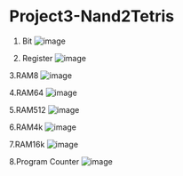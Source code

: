 # Project3-Nand2Tetris
1. Bit
![image](https://github.com/Ankitamishra9654/Project3-Nand2Tetris/assets/136074376/7a77ab22-ba19-4062-9518-cd9711cd27f7)


2. Register
![image](https://github.com/Ankitamishra9654/Project3-Nand2Tetris/assets/136074376/d5ddf94c-e662-4673-8130-b94ef5ab4506)


3.RAM8
![image](https://github.com/Ankitamishra9654/Project3-Nand2Tetris/assets/136074376/85b892ca-ea15-462c-a71b-31740b3e8e70)

4.RAM64
![image](https://github.com/Ankitamishra9654/Project3-Nand2Tetris/assets/136074376/da6e4d71-93c5-4dcd-b4a3-92273e488f6f)

5.RAM512
![image](https://github.com/Ankitamishra9654/Project3-Nand2Tetris/assets/136074376/f42c0790-3ec6-44cd-a2ed-3e8bf88b67aa)

6.RAM4k
![image](https://github.com/Ankitamishra9654/Project3-Nand2Tetris/assets/136074376/0f1105b8-8822-48e1-9050-7aec28c0f4c4)

7.RAM16k
![image](https://github.com/Ankitamishra9654/Project3-Nand2Tetris/assets/136074376/ddf708e9-f4bb-4988-bd07-c9da97bfb431)

8.Program Counter
![image](https://github.com/Ankitamishra9654/Project3-Nand2Tetris/assets/136074376/04b7fcbb-cbe8-4f5f-b641-96037fb415e6)







